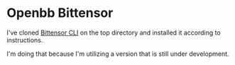 # Openbb Bittensor

I've cloned [Bittensor CLI](https://github.com/opentensor/btcli) on the top directory and installed it according to instructions.

I'm doing that because I'm utilizing a version that is still under development.
